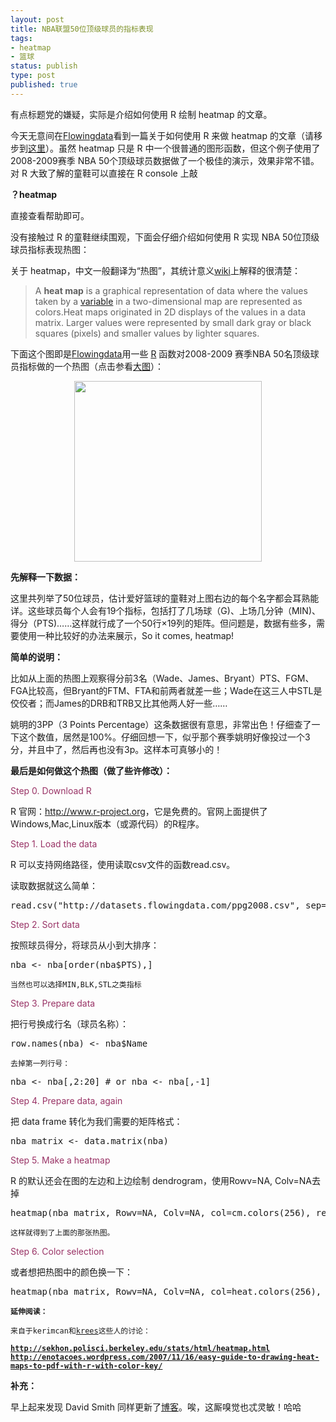 ```yaml
--- 
layout: post
title: NBA联盟50位顶级球员的指标表现
tags: 
- heatmap
- 篮球
status: publish
type: post
published: true
---
```

有点标题党的嫌疑，实际是介绍如何使用 R 绘制 heatmap 的文章。

今天无意间在<a href="http://flowingdata.com/about/" target="_blank">Flowingdata</a>看到一篇关于如何使用 R 来做 heatmap 的文章（请移步到<a href="http://flowingdata.com/2010/01/21/how-to-make-a-heatmap-a-quick-and-easy-solution/" target="_blank">这里</a>）。虽然 heatmap 只是 R 中一个很普通的图形函数，但这个例子使用了2008-2009赛季 NBA 50个顶级球员数据做了一个极佳的演示，效果非常不错。对 R 大致了解的童鞋可以直接在 R console 上敲

<strong>？heatmap</strong>

直接查看帮助即可。

没有接触过 R 的童鞋继续围观，下面会仔细介绍如何使用 R 实现 NBA 50位顶级球员指标表现热图：

关于 heatmap，中文一般翻译为“热图”，其统计意义<a href="http://en.wikipedia.org/wiki/Heatmap" target="_blank">wiki</a>上解释的很清楚：
<blockquote>A <strong>heat map</strong> is a graphical representation of data where the values taken by a <a title="Variable (mathematics)" href="http://en.wikipedia.org/wiki/Variable_%28mathematics%29">variable</a> in a two-dimensional map are represented as colors.Heat maps originated in 2D displays of the values in a data matrix. Larger values were represented by small dark gray or black squares (pixels) and smaller values by lighter squares.</blockquote>
下面这个图即是<a href="http://flowingdata.com/about/" target="_blank">Flowingdata</a>用一些 <a href="http://www.r-project.org" target="_blank">R</a> 函数对2008-2009 赛季NBA 50名顶级球员指标做的一个热图（点击参看<a href="http://bjt.cos.name/wp-content/uploads/2010/01/heatmap1.png" target="_blank">大图</a>）：
<p style="text-align: center;"><a href="http://bjt.cos.name/wp-content/uploads/2010/01/heatmap1.png"></a></p>
<p style="text-align: center;"><a href="http://bjt.cos.name/wp-content/uploads/2010/01/heatmap1.png"><img class="aligncenter size-medium wp-image-10542" title="heatmap1" src="http://bjt.cos.name/wp-content/uploads/2010/01/heatmap1-300x289.png" alt="" width="300" height="289" /></a></p>
<strong>先解释一下数据：</strong>

这里共列举了50位球员，估计爱好篮球的童鞋对上图右边的每个名字都会耳熟能详。这些球员每个人会有19个指标，包括打了几场球（G)、上场几分钟（MIN)、得分（PTS)……这样就行成了一个50行×19列的矩阵。但问题是，数据有些多，需要使用一种比较好的办法来展示，So it comes, heatmap!

<strong>简单的说明：</strong>

比如从上面的热图上观察得分前3名（Wade、James、Bryant）PTS、FGM、FGA比较高，但Bryant的FTM、FTA和前两者就差一些；Wade在这三人中STL是佼佼者；而James的DRB和TRB又比其他两人好一些……

姚明的3PP（3 Points Percentage）这条数据很有意思，非常出色！仔细查了一下这个数值，居然是100%。仔细回想一下，似乎那个赛季姚明好像投过一个3分，并且中了，然后再也没有3p。这样本可真够小的！

<strong>最后是如何做这个热图（做了些许修改）：</strong>

<span style="color: #993366;">Step 0. Download R</span>

R 官网：<a href="http://www.r-project.org">http://www.r-project.org</a>，它是免费的。官网上面提供了Windows,Mac,Linux版本（或源代码）的R程序。

<span style="color: #993366;">Step 1. Load the data</span>

R 可以支持网络路径，使用读取csv文件的函数read.csv。

读取数据就这么简单：
<pre lang="rsplus">read.csv("http://datasets.flowingdata.com/ppg2008.csv", sep=",")</pre>
<span style="color: #993366;">Step 2. Sort data</span>

按照球员得分，将球员从小到大排序：

<pre lang="rsplus">nba <- nba[order(nba$PTS),]</pre>

<code>当然也可以选择MIN,BLK,STL之类指标</code>

<span style="color: #993366;">Step 3. Prepare data</span>

把行号换成行名（球员名称）：

<pre lang="rsplus">row.names(nba) <- nba$Name</pre>

<code>去掉第一列行号：</code>

<pre lang="rsplus">nba <- nba[,2:20] # or nba <- nba[,-1]</pre>

<span style="color: #993366;">Step 4. Prepare data, again</span>

把 data frame 转化为我们需要的矩阵格式：

<pre lang="rsplus">nba_matrix <- data.matrix(nba)</pre>

<span style="color: #993366;">Step 5. Make a heatmap</span>

R 的默认还会在图的左边和上边绘制 dendrogram，使用Rowv=NA, Colv=NA去掉

<pre lang="rsplus">heatmap(nba_matrix, Rowv=NA, Colv=NA, col=cm.colors(256), revC=FALSE, scale='column')</pre>

<code>这样就得到了上面的那张热图。</code>

<span style="color: #993366;">Step 6. Color selection</span>

或者想把热图中的颜色换一下：

<pre lang="rsplus">heatmap(nba_matrix, Rowv=NA, Colv=NA, col=heat.colors(256), revC=FALSE, scale="column", margins=c(5,10))</pre>

<code><strong>延伸阅读：</strong></code>

<code>来自于kerimcan和<a href="http://periscopic.com/">krees</a>这些人的讨论：</code>

<code><strong><a rel="nofollow" href="http://sekhon.polisci.berkeley.edu/stats/html/heatmap.html">http://sekhon.polisci.berkeley.edu/stats/html/heatmap.html</a>
<a rel="nofollow" href="http://enotacoes.wordpress.com/2007/11/16/easy-guide-to-drawing-heat-maps-to-pdf-with-r-with-color-key/">http://enotacoes.wordpress.com/2007/11/16/easy-guide-to-drawing-heat-maps-to-pdf-with-r-with-color-key/</a></strong></code>

<strong>补充：</strong>

早上起来发现 David Smith 同样更新了<a href="http://blog.revolution-computing.com/2010/01/how-to-make-a-heat-map-in-r.html" target="_blank">博客</a>。唉，这厮嗅觉也忒灵敏！哈哈
